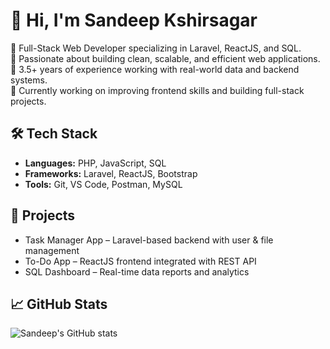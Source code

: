 # 👋 Hi, I'm Sandeep Kshirsagar

🚀 Full-Stack Web Developer specializing in Laravel, ReactJS, and SQL.  
🧠 Passionate about building clean, scalable, and efficient web applications.  
💼 3.5+ years of experience working with real-world data and backend systems.  
🌱 Currently working on improving frontend skills and building full-stack projects.

## 🛠️ Tech Stack
- **Languages:** PHP, JavaScript, SQL
- **Frameworks:** Laravel, ReactJS, Bootstrap
- **Tools:** Git, VS Code, Postman, MySQL

## 📂 Projects
- Task Manager App – Laravel-based backend with user & file management
- To-Do App – ReactJS frontend integrated with REST API
- SQL Dashboard – Real-time data reports and analytics

## 📈 GitHub Stats
![Sandeep's GitHub stats](https://github-readme-stats.vercel.app/api?username=kshirsagarSandeep&show_icons=true&theme=tokyonight)
